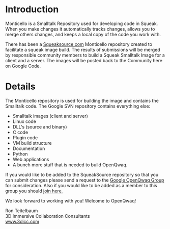 # Introduction #

Monticello is a Smalltalk Repository used for developing code in Squeak.  When you make changes it automatically tracks changes, allows you to merge others changes, and keeps a local copy of the code you work with.

There has been a [Squeaksource.com](http://www.squeaksource.com/openqwaq.html) Monticello repository created to facilitate a squeak image build.  The results of submissions will be merged by responsible community members to build a Squeak Smalltalk Image for a client and a server.  The images will be posted back to the Community here on Google Code.

# Details #

The Monticello repository is used for building the image and contains the Smalltalk code.  The Google SVN repository contains everything else:
  * Smalltalk images (client and server)
  * Linux code
  * DLL's (source and binary)
  * C code
  * Plugin code
  * VM build structure
  * Documentation
  * Python
  * Web applications
  * A bunch more stuff that is needed to build OpenQwaq.

If you would like to be added to the SqueakSource repository so that you can submit changes please send a request to the [Google OpenQwaq Group](mailto:openqwaq@googlegroups.com) for consideration.  Also if you would like to be added as a member to this group you should [join here.](http://groups.google.com/group/openqwaq)

We look forward to working with you!  Welcome to OpenQwaq!

Ron Teitelbaum <br>
3D Immersive Collaboration Consultants<br>
<a href='http://www.3dicc.com'>www.3dicc.com</a>